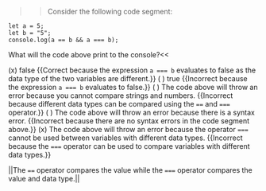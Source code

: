>>Consider the following code segment:

```
let a = 5;
let b = "5";
console.log(a == b && a === b);
```

What will the code above print to the console?<<

(x) false {{Correct because the expression `a === b` evaluates to false as the data type of the two variables are different.}}
( ) true {{Incorrect because the expression `a === b` evaluates to false.}}
( ) The code above will throw an error because you cannot compare strings and numbers. {{Incorrect because different data types can be compared using the `==` and `===` operator.}}
( ) The code above will throw an error because there is a syntax error. {{Incorrect because there are no syntax errors in the code segment above.}}
(x) The code above will throw an error because the operator `===` cannot be used between variables with different data types. {{Incorrect because the `===` operator can be used to compare variables with different data types.}}

||The `==` operator compares the value while the `===` operator compares the value and data type.||